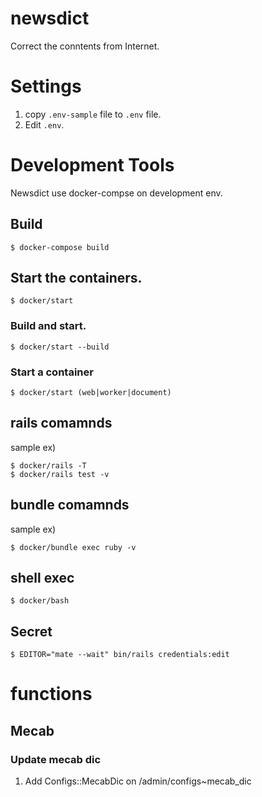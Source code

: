 # newsdict
Correct the conntents from Internet.

# Settings

1. copy `.env-sample` file to `.env` file.
2. Edit `.env`.

# Development Tools
Newsdict use docker-compse on development env.

## Build
    $ docker-compose build

## Start the containers.
    $ docker/start

### Build and start.
    $ docker/start --build
    
### Start a container

    $ docker/start (web|worker|document)

## rails comamnds
sample ex)

    $ docker/rails -T
    $ docker/rails test -v

## bundle comamnds
sample ex)

    $ docker/bundle exec ruby -v

## shell exec
    $ docker/bash
    
## Secret
    $ EDITOR="mate --wait" bin/rails credentials:edit
    
# functions

## Mecab

### Update mecab dic
1. Add Configs::MecabDic on /admin/configs~mecab_dic